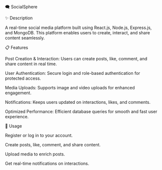 🗨️ SocialSphere

✨ Description

A real-time social media platform built using React.js, Node.js, Express.js, and MongoDB. This platform enables users to create, interact, and share content seamlessly.

📋 Features

Post Creation & Interaction: Users can create posts, like, comment, and share content in real time.

User Authentication: Secure login and role-based authentication for protected access.

Media Uploads: Supports image and video uploads for enhanced engagement.

Notifications: Keeps users updated on interactions, likes, and comments.

Optimized Performance: Efficient database queries for smooth and fast user experience.

🚀 Usage

Register or log in to your account.

Create posts, like, comment, and share content.

Upload media to enrich posts.

Get real-time notifications on interactions.
